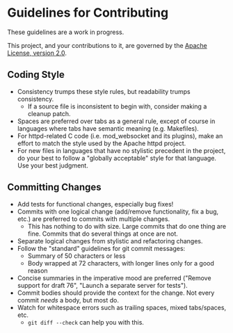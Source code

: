 # Guidelines for Contributing

These guidelines are a work in progress.

This project, and your contributions to it, are governed by the [Apache License,
version 2.0](http://www.apache.org/licenses/LICENSE-2.0).

## Coding Style

* Consistency trumps these style rules, but readability trumps consistency.
  * If a source file is inconsistent to begin with, consider making a cleanup
    patch.
* Spaces are preferred over tabs as a general rule, except of course in
  languages where tabs have semantic meaning (e.g. Makefiles).
* For httpd-related C code (i.e. mod_websocket and its plugins), make an effort
  to match the style used by the Apache httpd project.
* For new files in languages that have no stylistic precedent in the project, do
  your best to follow a "globally acceptable" style for that language. Use your
  best judgment.

## Committing Changes

* Add tests for functional changes, especially bug fixes!
* Commits with one logical change (add/remove functionality, fix a bug, etc.)
  are preferred to commits with multiple changes.
  * This has nothing to do with size. Large commits that do one thing are fine.
    Commits that do several things at once are not.
* Separate logical changes from stylistic and refactoring changes.
* Follow the "standard" guidelines for git commit messages:
  * Summary of 50 characters or less
  * Body wrapped at 72 characters, with longer lines only for a good reason
* Concise summaries in the imperative mood are preferred ("Remove support for
  draft 76", "Launch a separate server for tests").
* Commit bodies should provide the context for the change. Not every commit
  _needs_ a body, but most do.
* Watch for whitespace errors such as trailing spaces, mixed tabs/spaces, etc.
  * `git diff --check` can help you with this.
